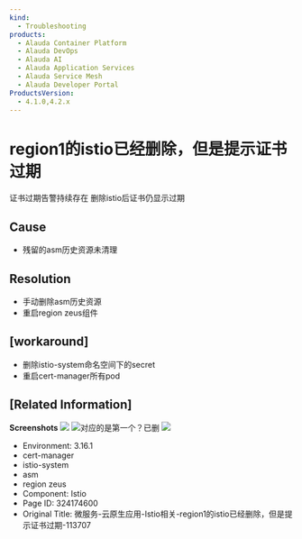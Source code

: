 ```yaml
---
kind:
  - Troubleshooting
products:
  - Alauda Container Platform
  - Alauda DevOps
  - Alauda AI
  - Alauda Application Services
  - Alauda Service Mesh
  - Alauda Developer Portal
ProductsVersion:
  - 4.1.0,4.2.x
---
```

<!-- A type of document that involves encountering a fault, diagnosing it, performing root cause analysis, and providing solutions. -->

# region1的istio已经删除，但是提示证书过期

证书过期告警持续存在 删除istio后证书仍显示过期

## Cause
- 残留的asm历史资源未清理

## Resolution
- 手动删除asm历史资源
- 重启region zeus组件

## [workaround]
- 删除istio-system命名空间下的secret
- 重启cert-manager所有pod

## [Related Information]
**Screenshots**
![](assets/wei-fu-wu-yun-yuan-sheng-ying-yong-istioxiang-guan-region1de-istioyi-jing-shan-c/1753404019_99781_282d57_%25E5%25B1%258F%25E5%25B9%2595%25E6%2588%25AA%25E5%259B%25BE%25202025-07-25%2520083959_1.png)
![](assets/wei-fu-wu-yun-yuan-sheng-ying-yong-istioxiang-guan-region1de-istioyi-jing-shan-c/%25E5%25B1%258F%25E5%25B9%2595%25E6%2588%25AA%25E5%259B%25BE%25202025-07-25%2520093527_1.png)对应的是第一个？已删
![](assets/wei-fu-wu-yun-yuan-sheng-ying-yong-istioxiang-guan-region1de-istioyi-jing-shan-c/%25E5%25B1%258F%25E5%25B9%2595%25E6%2588%25AA%25E5%259B%25BE%25202025-07-25%2520153723_1.png)
- Environment: 3.16.1
- cert-manager
- istio-system
- asm
- region zeus
- Component: Istio
- Page ID: 324174600
- Original Title: 微服务-云原生应用-Istio相关-region1的istio已经删除，但是提示证书过期-113707
